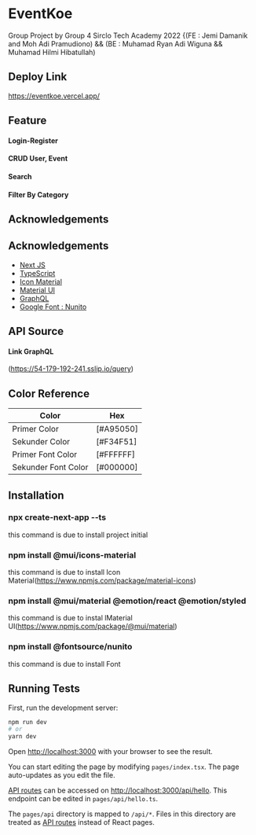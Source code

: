 
# EventKoe

Group Project by Group 4 Sirclo Tech Academy 2022
{(FE : Jemi Damanik and Moh Adi Pramudiono) && 
(BE : Muhamad Ryan Adi Wiguna && Muhamad Hilmi Hibatullah)

## Deploy Link
https://eventkoe.vercel.app/

## Feature

#### Login-Register
#### CRUD User, Event
#### Search
#### Filter By Category

## Acknowledgements

 ## Acknowledgements

 - [Next JS](https://nextjs.org/)
 - [TypeScript](https://www.typescriptlang.org/)
 - [Icon Material](https://www.npmjs.com/package/material-icons)
 - [Material UI](https://www.npmjs.com/package/@mui/material)
 - [GraphQL](https://graphql.org/)
- [Google Font : Nunito](https://fonts.google.com/specimen/Nunito)

## API Source

#### Link GraphQL 
(https://54-179-192-241.sslip.io/query)


## Color Reference

| Color             | Hex                                                                |
| ----------------- | ------------------------------------------------------------------ |
| Primer Color | [#A95050]|
| Sekunder Color | [#F34F51]
| Primer Font Color | [#FFFFFF]
| Sekunder Font Color | [#000000]

## Installation

### npx create-next-app --ts 
this command is due to install project initial

### npm install @mui/icons-material  
this command is due to install Icon Material(https://www.npmjs.com/package/material-icons)

### npm install @mui/material @emotion/react @emotion/styled
this command is due to instal lMaterial UI(https://www.npmjs.com/package/@mui/material)

### npm install @fontsource/nunito
this command is due to install Font

    
## Running Tests

First, run the development server:

```bash
npm run dev
# or
yarn dev
```

Open [http://localhost:3000](http://localhost:3000) with your browser to see the result.

You can start editing the page by modifying `pages/index.tsx`. The page auto-updates as you edit the file.

[API routes](https://nextjs.org/docs/api-routes/introduction) can be accessed on [http://localhost:3000/api/hello](http://localhost:3000/api/hello). This endpoint can be edited in `pages/api/hello.ts`.

The `pages/api` directory is mapped to `/api/*`. Files in this directory are treated as [API routes](https://nextjs.org/docs/api-routes/introduction) instead of React pages.



